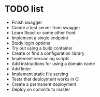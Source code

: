 # TODO list
* Finish swagger
* Create a test server from swagger
* Learn React or some other front
* Implement a single endpoint
* Study login options
* Try out using a build container
* Create or find a configuration library
* Implement versioning scripts
* Add instructions for using a domain name
* Add linter
* Implement static file serving
* Tests that deployment works in CI
* Create a permanent deployment
* Deploy on commits to master
